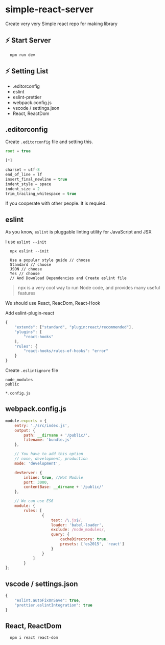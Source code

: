 # simple-react-server

Create very very Simple react repo for making library

## :zap: Start Server

```
  npm run dev
```


## :zap: Setting List

- .editorconfig
- eslint
- eslint-prettier
- webpack.config.js
- vscode / settings.json
- React, ReactDom

## .editorconfig

Create `.editorconfig` file and setting this.

```js
root = true

[*]

charset = utf-8
end_of_line = lf
insert_final_newline = true
indent_style = space
indent_size = 2
trim_trailing_whitespace = true
```

If you cooperate with other people. It is requied.

## eslint

As you know, `eslint` is pluggable linting utility for JavaScript and JSX

I use `eslint --init`

```
  npx eslint --init

  Use a popular style guide // choose
  Standard // choose
  JSON // choose
  Yes // choose
  // And Download Dependencies and Create eslint file
```

> npx is a very cool way to run Node code, and provides many useful features

We should use React, ReacDom, React-Hook

Add eslint-plugin-react

```js
{
    "extends": ["standard", "plugin:react/recommended"],
    "plugins": [
        "react-hooks"
    ],
    "rules": {
        "react-hooks/rules-of-hooks": "error"
    }
}
```


Create `.eslintignore` file

```
node_modules
public

*.config.js
```


## webpack.config.js

```js
module.exports = {
    entry: './src/index.js',
    output: {
        path: __dirname + '/public/',
        filename: 'bundle.js'
    },

    // You have to add this option
    // none, development, production
    mode: 'development',

    devServer: {
        inline: true, //Hot Module
        port: 3000,
        contentBase: __dirname + '/public/'
    },

    // We can use ES6
    module: {
        rules: [
                {
                    test: /\.js$/,
                    loader: 'babel-loader',
                    exclude: /node_modules/,
                    query: {
                        cacheDirectory: true,
                        presets: ['es2015', 'react']
                    }
                }
            ]
        }
};
```

## vscode / settings.json

```js
{
    "eslint.autoFixOnSave": true,
    "prettier.eslintIntegration": true
}
```

## React, ReactDom

```
  npm i react react-dom
```

